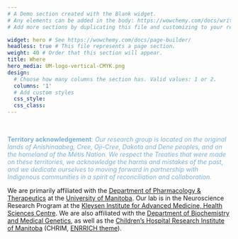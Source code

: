 ```yaml
---
# A Demo section created with the Blank widget.
# Any elements can be added in the body: https://wowchemy.com/docs/writing-markdown-latex/
# Add more sections by duplicating this file and customizing to your requirements.

widget: hero # See https://wowchemy.com/docs/page-builder/
headless: true # This file represents a page section.
weight: 40 # Order that this section will appear.
title: Where
hero_media: UM-logo-vertical-CMYK.png
design:
  # Choose how many columns the section has. Valid values: 1 or 2.
  columns: '1'
  # Add custom styles
  css_style:
  css_class:
---
```


<br>

<span style="color:#7BAFD4">**Territory acknowledgement**: *Our research group is located on the original lands of Anishinaabeg, Cree, Oji-Cree, Dakota and Dene peoples, and on the homeland of the Métis Nation. We respect the Treaties that were made on these territories, we acknowledge the harms and mistakes of the past, and we dedicate ourselves to moving forward in partnership with Indigenous communities in a spirit of reconciliation and collaboration.*</span>

We are primarily affiliated with the [Department of Pharmacology & Therapeutics](https://umanitoba.ca/medicine/department-pharmacology-and-therapeutics) at the [University of Manitoba](https://umanitoba.ca/). Our lab is in the Neuroscience Research Program at the [Kleysen Institute for Advanced Medicine, Health Sciences Centre](https://hsc.mb.ca/). We are also affiliated with the [Department of Biochemistry and Medical Genetics](https://umanitoba.ca/medicine/medicine/department-biochemistry-and-medical-genetics), as well as the [Children’s Hospital Research Institute of Manitoba](https://www.chrim.ca/) (CHRIM, [ENRRICH theme](https://www.enrrichresearch.ca/)).

